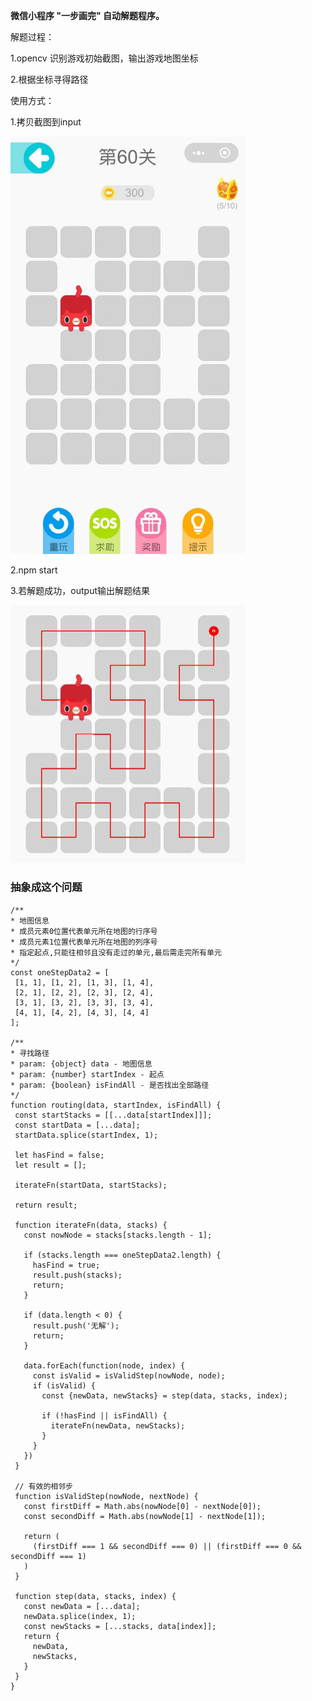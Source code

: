 **微信小程序 "一步画完" 自动解题程序。**

解题过程：

1.opencv 识别游戏初始截图，输出游戏地图坐标

2.根据坐标寻得路径

使用方式：

1.拷贝截图到input

<img src="https://github.com/WillCoco/sigleStep/blob/master/input/60.jpeg" width="375" /> 

2.npm start

3.若解题成功，output输出解题结果

<img src="https://github.com/WillCoco/sigleStep/blob/master/output/60.jpeg" width="375" /> 

### 抽象成这个问题
 ```
 /**
 * 地图信息
 * 成员元素0位置代表单元所在地图的行序号
 * 成员元素1位置代表单元所在地图的列序号
 * 指定起点,只能往相邻且没有走过的单元,最后需走完所有单元
 */
const oneStepData2 = [
  [1, 1], [1, 2], [1, 3], [1, 4],
  [2, 1], [2, 2], [2, 3], [2, 4],
  [3, 1], [3, 2], [3, 3], [3, 4],
  [4, 1], [4, 2], [4, 3], [4, 4]
];

/**
 * 寻找路径
 * param: {object} data - 地图信息
 * param: {number} startIndex - 起点
 * param: {boolean} isFindAll - 是否找出全部路径
 */
function routing(data, startIndex, isFindAll) {
  const startStacks = [[...data[startIndex]]];
  const startData = [...data];
  startData.splice(startIndex, 1);

  let hasFind = false;
  let result = [];

  iterateFn(startData, startStacks);

  return result;

  function iterateFn(data, stacks) {
    const nowNode = stacks[stacks.length - 1];

    if (stacks.length === oneStepData2.length) {
      hasFind = true;
      result.push(stacks);
      return;
    }

    if (data.length < 0) {
      result.push('无解');
      return;
    }

    data.forEach(function(node, index) {
      const isValid = isValidStep(nowNode, node);
      if (isValid) {
        const {newData, newStacks} = step(data, stacks, index);

        if (!hasFind || isFindAll) {
          iterateFn(newData, newStacks);
        }
      }
    })
  }

  // 有效的相邻步
  function isValidStep(nowNode, nextNode) {
    const firstDiff = Math.abs(nowNode[0] - nextNode[0]);
    const secondDiff = Math.abs(nowNode[1] - nextNode[1]);

    return (
      (firstDiff === 1 && secondDiff === 0) || (firstDiff === 0 && secondDiff === 1)
    )
  }

  function step(data, stacks, index) {
    const newData = [...data];
    newData.splice(index, 1);
    const newStacks = [...stacks, data[index]];
    return {
      newData,
      newStacks,
    }
  }
}
 ```
